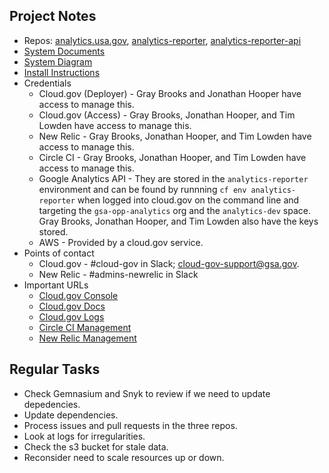 

## Project Notes

* Repos: [analytics.usa.gov](https://github.com/18f/analytics.usa.gov), [analytics-reporter](https://github.com/18f/analytics-reporter), [analytics-reporter-api](https://github.com/18f/analytics-reporter-api)
* [System Documents](https://drive.google.com/drive/u/1/folders/0B4f3E1-4As-aaW82VWR1ejZGREE)
* [System Diagram](https://docs.google.com/drawings/d/1eKmjl1ht0QLXU3PaFZ-FHuudK-4AtxkU8-rjUH8Com0/edit)
* [Install Instructions](https://github.com/18f/analytics.usa.gov#setup-using-docker)
* Credentials 
  * Cloud.gov (Deployer) - Gray Brooks and Jonathan Hooper have access to manage this.  
  * Cloud.gov (Access) - Gray Brooks, Jonathan Hooper, and Tim Lowden have access to manage this. 
  * New Relic - Gray Brooks, Jonathan Hooper, and Tim Lowden have access to manage this. 
  * Circle CI - Gray Brooks, Jonathan Hooper, and Tim Lowden have access to manage this.  
  * Google Analytics API - They are stored in the `analytics-reporter` environment and can be found by runnning `cf env analytics-reporter` when logged into cloud.gov on the command line and targeting the `gsa-opp-analytics` org and the `analytics-dev` space.  Gray Brooks, Jonathan Hooper, and Tim Lowden also have the keys stored.  
  * AWS - Provided by a cloud.gov service. 
* Points of contact 
  * Cloud.gov - #cloud-gov in Slack; cloud-gov-support@gsa.gov.
  * New Relic - #admins-newrelic in Slack
* Important URLs
  * [Cloud.gov Console](http://console.fr.cloud.gov/)
  * [Cloud.gov Docs](https://cloud.gov/docs/)
  * [Cloud.gov Logs](https://logs.fr.cloud.gov)
  * [Circle CI Management](https://circleci.com)
  * [New Relic Management](https://newrelic.com/)



## Regular Tasks 

* Check Gemnasium and Snyk to review if we need to update depedencies. 
* Update dependencies. 
* Process issues and pull requests in the three repos.  
* Look at logs for irregularities. 
* Check the s3 bucket for stale data. 
* Reconsider need to scale resources up or down.  


